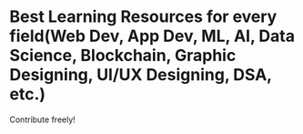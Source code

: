 # Best Learning Resources for every field(Web Dev, App Dev, ML, AI, Data Science, Blockchain, Graphic Designing, UI/UX Designing, DSA, etc.)

Contribute freely!
